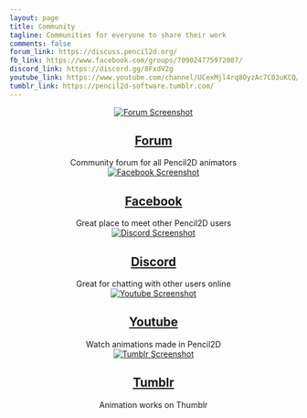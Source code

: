 ```yaml
---
layout: page
title: Community
tagline: Communities for everyone to share their work
comments: false
forum_link: https://discuss.pencil2d.org/
fb_link: https://www.facebook.com/groups/709024775972087/
discord_link: https://discord.gg/8FxdV2g
youtube_link: https://www.youtube.com/channel/UCexMjl4rq8OyzAc7C03uKCQ/playlists
tumblr_link: https://pencil2d-software.tumblr.com/
---
```


<div class="tiles" style="text-align:center">
  <div class="community-tile">
    <a href="{{ page.forum_link }}" target="_blank"><img src="{{ "/images/community-forum.jpg" | relative_url }}" alt="Forum Screenshot"></a>
    <a href="{{ page.forum_link }}" target="_blank"><h2 class="post-title">Forum</h2></a>
    Community forum for all Pencil2D animators
  </div>

  <div class="community-tile">
    <a href="{{ page.fb_link }}" target="_blank"><img src="{{ "/images/community-facebook.jpg" | relative_url }}" alt="Facebook Screenshot"></a>
    <a href="{{ page.fb_link }}" target="_blank"><h2 class="post-title">Facebook</h2></a>
    Great place to meet other Pencil2D users
  </div>

  <div class="community-tile">
    <a href="{{ page.discord_link }}" target="_blank"><img src="{{ "/images/community-discord.jpg" | relative_url }}" alt="Discord Screenshot"></a>
    <a href="{{ page.discord_link }}" target="_blank"><h2 class="post-title">Discord</h2></a>
    Great for chatting with other users online
  </div>

  <div class="community-tile">
  <a href="{{ page.youtube_link }}" target="_blank"><img src="{{ "/images/community-youtube.jpg" | relative_url }}" alt="Youtube Screenshot"></a>
    <a href="{{ page.youtube_link }}" target="_blank"><h2 class="post-title">Youtube</h2></a>
    Watch animations made in Pencil2D
  </div>

  <div class="community-tile">
    <a href="{{ page.tumblr_link }}" target="_blank"><img src="{{ "/images/community-tumblr.jpg" | relative_url }}" alt="Tumblr Screenshot"></a>
    <a href="{{ page.tumblr_link }}" target="_blank"><h2 class="post-title">Tumblr</h2></a>
    Animation works on Thumblr
  </div>

</div>
<div style="clear:both"></div>

